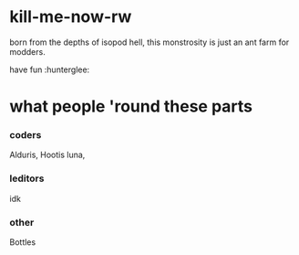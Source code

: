 # kill-me-now-rw
born from the depths of isopod hell, this monstrosity is just an ant farm for modders.

have fun :hunterglee:

# what people 'round these parts
### coders
Alduris,
Hootis
luna,
### leditors
idk
### other
Bottles
